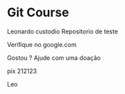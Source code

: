 # Git Course
Leonardo custodio
Repositorio de teste

Verifique no google.com

Gostou ? Ajude com uma doação

pix 212123

Leo
